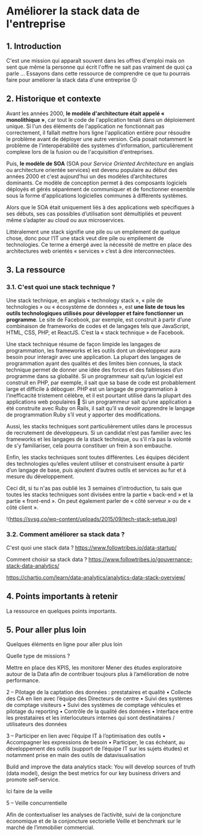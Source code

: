 # Améliorer la stack data de l'entreprise

## 1. Introduction
C'est une mission qui apparaît souvent dans les offres d'emploi mais on sent que même la personne qui écrit l'offre ne sait pas vraiment de quoi ça parle ... Essayons dans cette ressource de comprendre ce que tu pourrais faire pour améliorer la stack data d'une entreprise 😑

## 2. Historique et contexte

Avant les années 2000, **le modèle d'architecture était appelé « monolithique »**, car tout le code de l'application tenait dans un déploiement unique. Si l'un des éléments de l'application ne fonctionnait pas correctement, il fallait mettre hors ligne l'application entière pour résoudre le problème avant de déployer une autre version. Cela posait notamment le problème de l'interopérabilité des systèmes d'information, particulièrement complexe lors de la fusion ou de l'acquisition d'entreprises. 

Puis, **le modèle de SOA** (SOA pour *Service Oriented Architecture* en anglais ou architecture orientée services) est devenu populaire au début des années 2000 et c'est aujourd'hui un des modèles d’architectures dominants. Ce modèle de conception permet à des composants logiciels déployés et gérés séparément de communiquer et de fonctionner ensemble sous la forme d'applications logicielles communes à différents systèmes.

Alors que le SOA était uniquement liés à des applications web spécifiques à ses débuts, ses cas possibles d’utilisation sont démultipliés et peuvent même s’adapter au cloud ou aux microservices.

Littéralement une stack signifie une pile ou un empilement de quelque chose, donc pour l’IT une stack veut dire pile ou empilement de technologies. Ce terme a émergé avec la nécessité de mettre en place des architectures web orientés « services » c’est à dire interconnectées.

## 3. La ressource

### 3.1. C'est quoi une stack technique ?

Une stack technique, en anglais « technology stack », « pile de technologies » ou « écosystème de données », est **une liste de tous les outils technologiques utilisés pour développer et faire fonctionner un programme**. Le site de Facebook, par exemple, est construit à partir d’une combinaison de frameworks de codes et de langages tels que JavaScript, HTML, CSS, PHP, et ReactJS. C’est la « stack technique » de Facebook. 

Une stack technique résume de façon limpide les langages de programmation, les frameworks et les outils dont un développeur aura besoin pour interagir avec une application. La plupart des langages de programmation ayant des qualités et des limites bien connues, la stack technique permet de donner une idée des forces et des faiblesses d’un programme dans sa globalité. Si un programmeur sait qu’un logiciel est construit en PHP, par exemple, il sait que sa base de code est probablement large et difficile à déboguer. PHP est un langage de programmation à l’inefficacité tristement célèbre, et il est pourtant utilisé dans la plupart des applications web populaires 🥴 Si un programmeur sait qu’une application a été construite avec Ruby on Rails, il sait qu’il va devoir apprendre le langage de programmation Ruby s’il veut y apporter des modifications. 

Aussi, les stacks techniques sont particulièrement utiles dans le processus de recrutement de développeurs. Si un candidat n’est pas familier avec les frameworks et les langages de la stack technique, ou s’il n’a pas la volonté de s’y familiariser, cela pourra constituer un frein à son embauche.

Enfin, les stacks techniques sont toutes différentes. Les équipes décident des technologies qu’elles veulent utiliser et construisent ensuite à partir d’un langage de base, puis ajoutent d’autres outils et services au fur et à mesure du développement. 

Ceci dit, si tu n'as pas oublié les 3 semaines d'introduction, tu sais que toutes les stacks techniques sont divisées entre la partie « back-end » et la partie « front-end ». On peut également parler de « côté serveur » ou de « côté client ».

!(https://svsg.co/wp-content/uploads/2015/09/tech-stack-setup.jpg)

### 3.2. Comment améliorer sa stack data ?

C'est quoi une stack data ? https://www.followtribes.io/data-startup/

Comment choisir sa stack data ? https://www.followtribes.io/gouvernance-stack-data-analytics/

https://chartio.com/learn/data-analytics/analytics-data-stack-overview/


## 4. Points importants à retenir
La ressource en quelques points importants.

## 5. Pour aller plus loin
Quelques éléments en ligne pour aller plus loin





Quelle type de missions ? 

Mettre en place des KPIS, les monitorer
Mener des études exploratoire autour de la Data afin de contribuer toujours plus à l’amélioration de notre performance. 

2 – Pilotage de la captation des données : prestataires et qualité
• Collecte des CA en lien avec l’équipe des Directeurs de centre
• Suivi des systèmes de comptage visiteurs
• Suivi des systèmes de comptage véhicules et pilotage du reporting
• Contrôle de la qualité des données
• Interface entre les prestataires et les interlocuteurs internes qui sont destinataires / utilisateurs des données

3 – Participer en lien avec l’équipe IT à l’optimisation des outils
• Accompagner les expressions de besoin
• Participer, le cas échéant, au développement des outils (support de l’équipe IT sur les sujets études) et notamment prise en main des outils de datavisualisation

Build and improve the data analytics stack: You will develop sources of truth (data model), design the best metrics for our key business drivers and promote self-service. 


Ici faire de la veille 

5 – Veille concurrentielle

Afin de contextualiser les analyses de l’activité, suivi de la conjoncture économique et de la conjoncture sectorielle
Veille et benchmark sur le marché de l’immobilier commercial.
